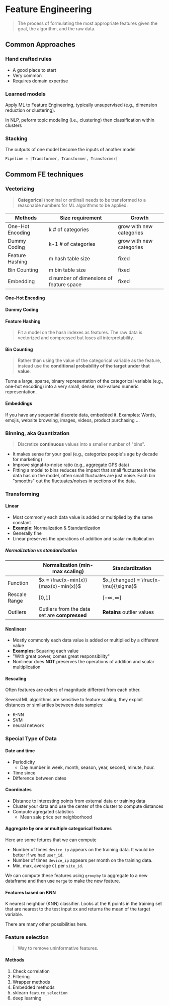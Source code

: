 # Feature Engineering

> The process of formulating the most appropriate features given the goal, the algorithm, and the raw data.

## Common Approaches

### Hand crafted rules

* A good place to start
* Very common
* Requires domain expertise

### Learned models

Apply ML to Feature Engineering, typically unsupervised (e.g., dimension reduction or clustering).

In NLP, peform topic modeling (i.e., clustering) then classification within clusters

### Stacking

The outputs of one model become the inputs of another model

```python
Pipeline = [Transformer, Transformer, Transformer]
```

## Commom FE techniques

### Vectorizing

> **Categorical** (nominal or ordinal) needs to be transformed to a reasonable numbers for ML algorithms to be applied.

| Methods          | Size requirement                        | Growth                   |
| ---------------- | --------------------------------------- | ------------------------ |
| One-Hot Encoding | k # of categories                       | grow with new categories |
| Dummy Coding     | k-1 # of categories                     | grow with new categories |
| Feature Hashing  | m hash table size                       | fixed                    |
| Bin Counting     | m bin table size                        | fixed                    |
| Embedding        | d number of dimensions of feature space | fixed                    |

#### One-Hot Encoding

#### Dummy Coding

#### Feature Hashing

> Fit a model on the hash indexes as features. The raw data is vectorized and compressed but loses all interpretability.

#### Bin Counting

> Rather than using the value of the categorical variable as the feature, instead use the **conditional probability of the target under that value**.

Turns a large, sparse, binary representation of the categorical variable (e.g., one-hot encoding) into a very small, dense, real-valued numeric representation.

#### Embeddings

If you have any sequential discrete data, embedded it. Examples: Words, emojis, website browsing, images, videos, product purchasing …

### Binning, aka Quantization

> Discretize **continuous** values into a smaller number of "bins".

* It makes sense for your goal (e.g., categorize people's age by decade for marketing)
* Improve signal-to-noise ratio (e.g., aggregate GPS data)
* Fitting a model to bins reduces the impact that small fluctuates in the data has on the model, often small fluctuates are just noise. Each bin "smooths" out the fluctuates/noises in sections of the data.

### Transforming

#### Linear

- Most commonly each data value is added or multiplied by the same constant
- **Example**: Normalization & Standardization
- Generally fine
- Linear preserves the operations of addition and scalar multiplication

##### Normalization vs standardization

|               | Normalization (min-max scaling)               | Standardization                      |
| ------------- | --------------------------------------------- | ------------------------------------ |
| Function      | $x = \frac{x-min(x)}{max(x)-min(x)}$          | $x_{changed} = \frac{x-\mu}{\sigma}$ |
| Rescale Range | [0,1]                                         | $[-\infty, \infty]$                  |
| Outliers      | Outliers from the data set are **compressed** | **Retains** outlier values           |

#### Nonlinear

- Mostly commonly each data value is added or multiplied by a different value
- **Examples**: Squaring each value
- "With great power, comes great responsibility"
- Nonlinear does **NOT** preserves the operations of addition and scalar multiplication

#### Rescaling

Often features are orders of magnitude different from each other.

Several ML algorithms are sensitive to feature scaling, they exploit distances or similarities between data samples:

- K-NN
- SVM
- neural network

### Special Type of Data

#### Date and time

- Periodicity
  - Day number in week, month, season, year, second, minute, hour.
- Time since
- Difference between dates

#### Coordinates

- Distance to interesting points from external data or training data
- Cluster your data and use the center of the cluster to compute distances
- Compute agregated statistics
  - Mean sale price per neighborhood

#### Aggregate by one or multiple categorical features

Here are some fetures that we can compute

- Number of times `device_ip` appears on the training data. It would be better if we had `user_id`.
- Number of times `device_ip` appears per month on the training data.
- Min, max, average `C1` per `site_id`.

We can compute these features using `groupby` to aggregate to a new dataframe and then use `merge` to make the new feature.

#### Features based on KNN

K nearest neighbor (KNN) classifier. Looks at the K points in the training set that are nearest to the test input xx and returns the mean of the target variable.

There are many other possibilities here.

### Feature selection

> Way to remove uninformative features.

#### Methods

1. Check correlation
2. Filtering
3. Wrapper methods
4. Embedded methods
5. sklearn `feature_selection`
6. deep learning